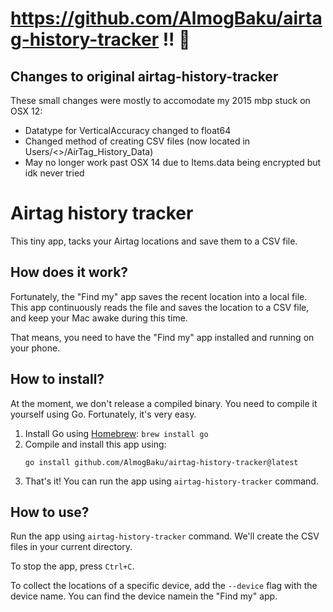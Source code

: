 # https://github.com/AlmogBaku/airtag-history-tracker !! 🫡
## Changes to original airtag-history-tracker

These small changes were mostly to accomodate my 2015 mbp stuck on OSX 12:
- Datatype for VerticalAccuracy changed to float64
- Changed method of creating CSV files (now located in Users/<<username>>/AirTag_History_Data) 
- May no longer work past OSX 14 due to Items.data being encrypted but idk never tried 


# Airtag history tracker

This tiny app, tacks your Airtag locations and save them to a CSV file.

## How does it work?

Fortunately, the "Find my" app saves the recent location into a local file. This app continuously reads the file and
saves the location to a CSV file, and keep your Mac awake during this time.

That means, you need to have the "Find my" app installed and running on your phone.

## How to install?

At the moment, we don't release a compiled binary. You need to compile it yourself using Go.
Fortunately, it's very easy.

1. Install Go using [Homebrew](https://brew.sh/): `brew install go`
2. Compile and install this app using:
    ```console
   go install github.com/AlmogBaku/airtag-history-tracker@latest
    ``` 
3. That's it! You can run the app using `airtag-history-tracker` command.

## How to use?

Run the app using `airtag-history-tracker` command. We'll create the CSV files in your current directory.

To stop the app, press `Ctrl+C`.

To collect the locations of a specific device, add the `--device` flag with the device name. You can find the device
namein the "Find my" app.

